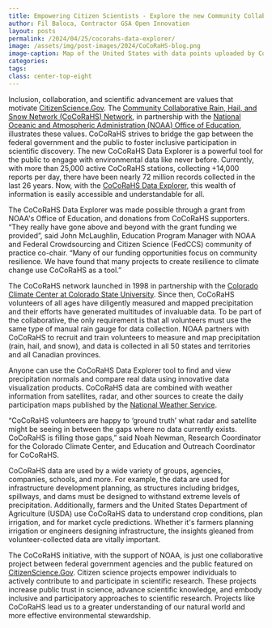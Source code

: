 ```yaml
---
title: Empowering Citizen Scientists - Explore the new Community Collaborative Rain Hail and Snow (CoCoRaHS) Data Explorer tool
author: Fil Baloca, Contractor GSA Open Innovation
layout: posts
permalink: /2024/04/25/cocorahs-data-explorer/
image: /assets/img/post-images/2024/CoCoRaHS-blog.png
image-caption: Map of the United States with data points uploaded by CoCoRaHS citizen scientists.
categories:
tags:
class: center-top-eight
---
```



Inclusion, collaboration, and scientific advancement are values that motivate [CitizenScience.Gov](www.citizenscience.gov). The [Community Collaborative Rain, Hail, and Snow Network (CoCoRaHS) Network](https://www.citizenscience.gov/catalog/81/#), in partnership with the [National Oceanic and Atmospheric Administration (NOAA) Office of Education](https://www.noaa.gov/office-education), illustrates these values. CoCoRaHS strives to bridge the gap between the federal government and the public to foster inclusive participation in scientific discovery. The new CoCoRaHS Data Explorer is a powerful tool for the public to engage with environmental data like never before. Currently, with more than 25,000 active CoCoRaHS stations, collecting +14,000 reports per day, there have been nearly 72 million records collected in the last 26 years. Now, with the [CoCoRaHS Data Explorer](https://dex.cocorahs.org/), this wealth of information is easily accessible and understandable for all. 

The CoCoRaHS Data Explorer was made possible through a grant from NOAA's Office of Education, and donations from CoCoRaHS supporters. “They really have gone above and beyond with the grant funding we provided”, said John McLaughlin, Education Program Manager with NOAA and Federal Crowdsourcing and Citizen Science (FedCCS) community of practice co-chair. “Many of our funding opportunities focus on community resilience. We have found that many projects to create resilience to climate change use CoCoRaHS as a tool.”
 
The CoCoRaHS network launched in 1998 in partnership with the [Colorado Climate Center at Colorado State University](https://climate.colostate.edu/). Since then, CoCoRaHS volunteers of all ages have diligently measured and mapped precipitation and their efforts have generated multitudes of invaluable data. To be part of the collaborative, the only requirement is that all volunteers must use the same type of manual rain gauge for data collection. NOAA partners with CoCoRaHS to recruit and train volunteers to measure and map precipitation (rain, hail, and snow), and data is collected in all 50 states and territories and all Canadian provinces. 

Anyone can use the CoCoRaHS Data Explorer tool to find and view precipitation normals and compare real data using innovative data visualization products. CoCoRaHS data are combined with weather information from satellites, radar, and other sources to create the daily participation maps published by the [National Weather Service](https://www.weather.gov/). 

“CoCoRaHS volunteers are happy to ‘ground truth’ what radar and satellite might be seeing in between the gaps where no data currently exists. CoCoRaHS is filling those gaps,” said Noah Newman, Research Coordinator for the Colorado Climate Center, and Education and Outreach Coordinator for CoCoRaHS.

CoCoRaHS data are used by a wide variety of groups, agencies, companies, schools, and more. For example, the data are used for infrastructure development planning, as structures including bridges, spillways, and dams must be designed to withstand extreme levels of precipitation. Additionally, farmers and the United States Department of Agriculture (USDA) use CoCoRaHS data to understand crop conditions, plan irrigation, and for market cycle predictions. Whether it's farmers planning irrigation or engineers designing infrastructure, the insights gleaned from volunteer-collected data are vitally important. 

The CoCoRaHS initiative, with the support of NOAA, is just one collaborative project between federal government agencies and the public featured on [CitizenScience.Gov](www.citizenscience.gov). Citizen science projects empower individuals to actively contribute to and participate in scientific research. These projects increase public trust in science, advance scientific knowledge, and embody inclusive and participatory approaches to scientific research. Projects like CoCoRaHS lead us to a greater understanding of our natural world and more effective environmental stewardship. 

